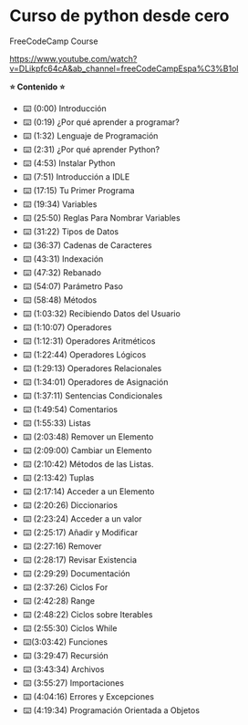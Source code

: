# Curso de python desde cero

FreeCodeCamp Course

https://www.youtube.com/watch?v=DLikpfc64cA&ab_channel=freeCodeCampEspa%C3%B1ol

**⭐ Contenido ⭐**
 
- ⌨️ (0:00) Introducción
- ⌨️ (0:19) ¿Por qué aprender a programar?
- ⌨️ (1:32) Lenguaje de Programación
- ⌨️ (2:31) ¿Por qué aprender Python?
- ⌨️ (4:53) Instalar Python
- ⌨️ (7:51) Introducción a IDLE
- ⌨️ (17:15) Tu Primer Programa
- ⌨️ (19:34) Variables
- ⌨️ (25:50) Reglas Para Nombrar Variables
- ⌨️ (31:22) Tipos de Datos
- ⌨️ (36:37) Cadenas de Caracteres
- ⌨️ (43:31) Indexación
- ⌨️ (47:32) Rebanado
- ⌨️ (54:07) Parámetro Paso
- ⌨️ (58:48) Métodos
- ⌨️ (1:03:32) Recibiendo Datos del Usuario
- ⌨️ (1:10:07) Operadores
- ⌨️ (1:12:31) Operadores Aritméticos
- ⌨️ (1:22:44) Operadores Lógicos
- ⌨️ (1:29:13) Operadores Relacionales
- ⌨️ (1:34:01) Operadores de Asignación
- ⌨️ (1:37:11) Sentencias Condicionales
- ⌨️ (1:49:54) Comentarios
- ⌨️ (1:55:33) Listas
- ⌨️ (2:03:48) Remover un Elemento
- ⌨️ (2:09:00) Cambiar un Elemento
- ⌨️ (2:10:42) Métodos de las Listas.
- ⌨️ (2:13:42) Tuplas
- ⌨️ (2:17:14) Acceder a un Elemento
- ⌨️ (2:20:26) Diccionarios
- ⌨️ (2:23:24) Acceder a un valor
- ⌨️ (2:25:17) Añadir y Modificar
- ⌨️ (2:27:16) Remover
- ⌨️ (2:28:17) Revisar Existencia
- ⌨️ (2:29:29) Documentación
- ⌨️ (2:37:26) Ciclos For
- ⌨️ (2:42:28) Range
- ⌨️ (2:48:22) Ciclos sobre Iterables
- ⌨️ (2:55:30) Ciclos While
- ⌨️(3:03:42) Funciones
- ⌨️ (3:29:47) Recursión
- ⌨️ (3:43:34) Archivos
- ⌨️ (3:55:27) Importaciones
- ⌨️ (4:04:16) Errores y Excepciones
- ⌨️ (4:19:34) Programación Orientada a Objetos
